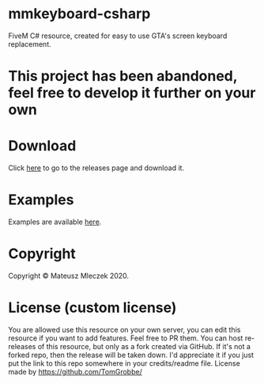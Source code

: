 # mmkeyboard-csharp
FiveM C# resource, created for easy to use GTA's screen keyboard replacement.

# This project has been abandoned, feel free to develop it further on your own
# Download
Click [here](https://github.com/mmleczek/mmkeyboard-csharp/releases) to go to the releases page and download it.

# Examples
Examples are available [here](https://github.com/mmleczek/mmkeyboard-csharp/blob/master/Examples.md).

# Copyright
Copyright © Mateusz Mleczek 2020.

# License (custom license)
You are allowed use this resource on your own server, you can edit this resource if you want to add features. Feel free to PR them.
You can host re-releases of this resource, but only as a fork created via GitHub. If it's not a forked repo, then the release will be taken down.
I'd appreciate it if you just put the link to this repo somewhere in your credits/readme file.
License made by https://github.com/TomGrobbe/
